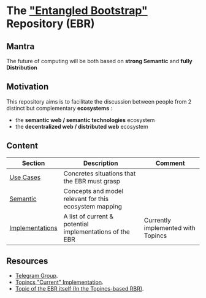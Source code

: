 The <a href="https://www.topincs.com/EntangledBootstrap/">"Entangled Bootstrap"</a> Repository (EBR)
==

Mantra
-
The future of computing will be both based on __strong Semantic__ and __fully Distribution__

Motivation
-
This repository aims is to facilitate the discussion between people from 2 distinct but complementary __ecosystems__ :
* the __semantic web / semantic technologies__ ecosystem
* the __decentralized web / distributed web__ ecosystem 

Content
-
<table>
    <thead>
        <tr>
            <th>Section</th>
            <th>Description</th>
            <th>Comment</th>
        </tr>
    </thead>
    <tbody>
        <tr>
            <td><a href="https://github.com/iPlumb3r/EntangledBootstrap/tree/master/0_UseCases">Use Cases</a></td>
            <td>Concretes situations that the EBR must grasp</td>
            <td></td>
        </tr>
        <tr>
            <td><a href="https://github.com/iPlumb3r/EntangledBootstrap/tree/master/1_Semantic">Semantic</a></td>
            <td>Concepts and model relevant for this ecosystem mapping</td>
            <td></td>
        </tr>
        <tr>
            <td><a href="https://github.com/iPlumb3r/EntangledBootstrap/tree/master/2_Implementations">Implementations</a></td>
            <td>A list of current & potential implementations of the EBR</td>
            <td>Currently implemented with Topincs</td>
        </tr>
    </tbody>
</table>

Resources
-
* <a href="https://t.me/joinchat/HuvcrxQZeELqQjcpqIkFpA">Telegram Group</a>.  
* <a href="https://www.topincs.com/EntangledBootstrap/">Topincs "Current" Implementation</a>. 
* <a href="https://www.topincs.com/EntangledBootstrap/1414">Topic of the EBR itself (In the Topincs-based RBR)</a>.  
